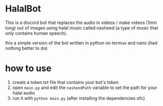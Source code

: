 # HalalBot

This is a discord bot that replaces the audio in videos / make videos (1min long) out of images using halal music called nasheed (a type of music that only contains human speech).

this a simple version of the bot written in python on termux and nano (had nothing better to do)

# how to use

1. create a token.txt file that contains your bot's token
2. open `main.py` and edit the `nasheedPath` variable to set the path for your halal audio
3. run it with `python main.py` (after installing the dependencies ofc)
